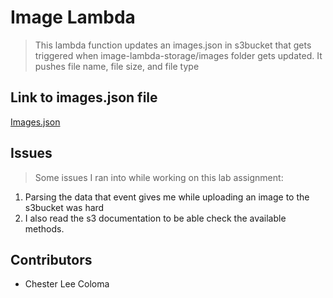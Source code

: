 # Image Lambda
> This lambda function updates an images.json in s3bucket that gets triggered when image-lambda-storage/images folder gets updated. It pushes file name, file size, and file type

## Link to images.json file
[Images.json](https://image-lambda-storage.s3.us-west-2.amazonaws.com/images/images.json#)

## Issues
> Some issues I ran into while working on this lab assignment:
1. Parsing the data that event gives me while uploading an image to the s3bucket was hard
2. I also read the s3 documentation to be able check the available methods.

## Contributors
* Chester Lee Coloma